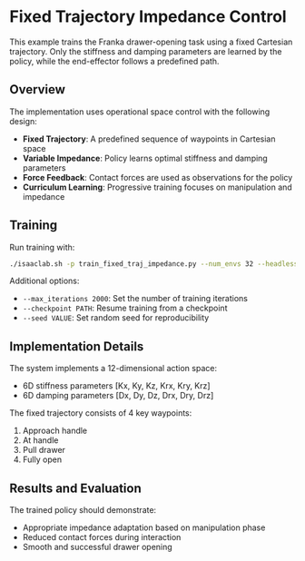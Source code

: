 # Fixed Trajectory Impedance Control

This example trains the Franka drawer-opening task using a fixed Cartesian trajectory.
Only the stiffness and damping parameters are learned by the policy, while the end-effector
follows a predefined path.

## Overview

The implementation uses operational space control with the following design:

- **Fixed Trajectory**: A predefined sequence of waypoints in Cartesian space
- **Variable Impedance**: Policy learns optimal stiffness and damping parameters
- **Force Feedback**: Contact forces are used as observations for the policy
- **Curriculum Learning**: Progressive training focuses on manipulation and impedance

## Training

Run training with:

```bash
./isaaclab.sh -p train_fixed_traj_impedance.py --num_envs 32 --headless
```

Additional options:
- `--max_iterations 2000`: Set the number of training iterations
- `--checkpoint PATH`: Resume training from a checkpoint
- `--seed VALUE`: Set random seed for reproducibility

## Implementation Details

The system implements a 12-dimensional action space:
- 6D stiffness parameters [Kx, Ky, Kz, Krx, Kry, Krz]
- 6D damping parameters [Dx, Dy, Dz, Drx, Dry, Drz]

The fixed trajectory consists of 4 key waypoints:
1. Approach handle
2. At handle
3. Pull drawer
4. Fully open

## Results and Evaluation

The trained policy should demonstrate:
- Appropriate impedance adaptation based on manipulation phase
- Reduced contact forces during interaction
- Smooth and successful drawer opening
